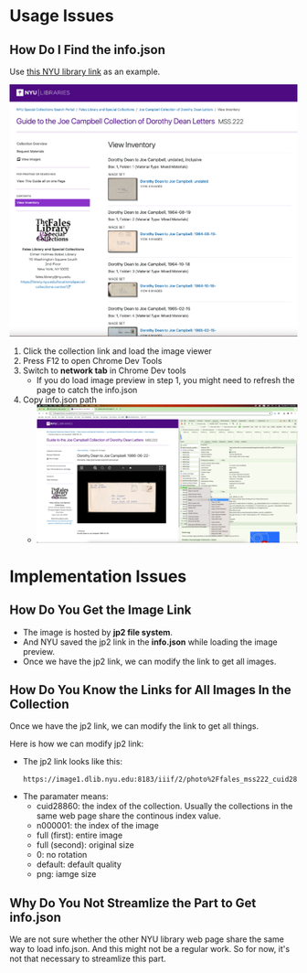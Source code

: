 # Usage Issues

## How Do I Find the info.json

Use [this NYU library link](https://findingaids.library.nyu.edu/fales/mss_222/contents/items001/) as an example. 

![NYU library example](./resources/NYU_library_example.png)

1. Click the collection link and load the image viewer
2. Press F12 to open Chrome Dev Tools
3.  Switch to **network tab** in Chrome Dev tools
    + If you do load image preview in step 1, you might need to refresh the page to catch the info.json
4. Copy info.json path 
    + ![copy info.json path](./resources/copy_info_json_path.png)

# Implementation Issues

## How Do You Get the Image Link

- The image is hosted by **jp2 file system**. 
- And NYU saved the jp2 link in the **info.json** while loading the image preview.
- Once we have the jp2 link, we can modify the link to get all images. 

## How Do You Know the Links for All Images In the Collection

Once we have the jp2 link, we can modify the link to get all things. 

Here is how we can modify jp2 link:

- The jp2 link looks like this:
    ```
    https://image1.dlib.nyu.edu:8183/iiif/2/photo%2Ffales_mss222_cuid28860%2Ffales_mss222_cuid28860_n000001_d.jp2/full/full/0/default.png
    ```
- The paramater means:
    + cuid28860: the index of the collection. Usually the collections in the same web page share the continous index value.
    + n000001: the index of the image
    + full (first): entire image
    + full (second): original size
    + 0: no rotation
    + default: default quality
    + png: iamge size

## Why Do You **Not** Streamlize the Part to Get info.json

We are not sure whether the other NYU library web page share the same way to load info.json. And this might not be a regular work. So for now, it's not that necessary to streamlize this part.




